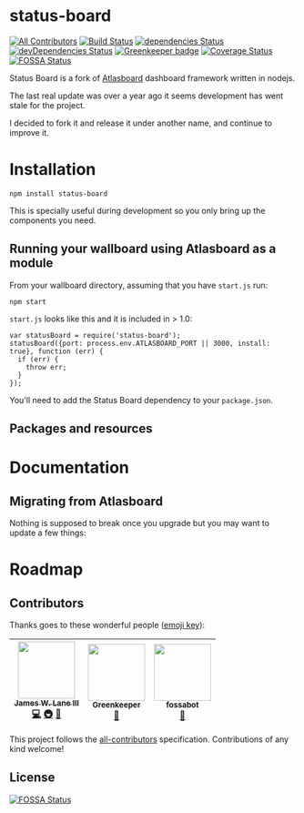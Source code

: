 # status-board
[![All Contributors](https://img.shields.io/badge/all_contributors-3-orange.svg?style=flat-square)](#contributors)
[![Build Status](https://travis-ci.org/jameswlane/status-board.svg?branch=master)](https://travis-ci.org/jameswlane/status-board)
[![dependencies Status](https://david-dm.org/jameswlane/status-board/status.svg)](https://david-dm.org/jameswlane/status-board)
[![devDependencies Status](https://david-dm.org/jameswlane/status-board/dev-status.svg)](https://david-dm.org/jameswlane/status-board?type=dev)
[![Greenkeeper badge](https://badges.greenkeeper.io/jameswlane/status-board.svg)](https://greenkeeper.io/)
[![Coverage Status](https://coveralls.io/repos/github/jameswlane/status-board/badge.svg?branch=master)](https://coveralls.io/github/jameswlane/status-board?branch=master)
[![FOSSA Status](https://app.fossa.io/api/projects/git%2Bgithub.com%2Fjameswlane%2Fstatus-board.svg?type=shield)](https://app.fossa.io/projects/git%2Bgithub.com%2Fjameswlane%2Fstatus-board?ref=badge_shield)

Status Board is a fork of [Atlasboard](https://atlasboard.bitbucket.io) dashboard framework written in nodejs.

The last real update was over a year ago it seems development has went stale for the project.

I decided to fork it and release it under another name, and continue to improve it.

# Installation

```
npm install status-board
```

This is specially useful during development so you only bring up the components you need.

## Running your wallboard using Atlasboard as a module

From your wallboard directory, assuming that you have ``start.js`` run:

```
npm start
```

``start.js`` looks like this and it is included in > 1.0:

```
var statusBoard = require('status-board');
statusBoard({port: process.env.ATLASBOARD_PORT || 3000, install: true}, function (err) {
  if (err) {
    throw err;
  }
});
```

You'll need to add the Status Board dependency to your ``package.json``.

## Packages and resources

# Documentation

## Migrating from Atlasboard

Nothing is supposed to break once you upgrade but you may want to update a few things:

# Roadmap

## Contributors

Thanks goes to these wonderful people ([emoji key](https://github.com/kentcdodds/all-contributors#emoji-key)):

<!-- ALL-CONTRIBUTORS-LIST:START - Do not remove or modify this section -->
<!-- prettier-ignore -->
| [<img src="https://avatars2.githubusercontent.com/u/794161?v=4" width="100px;"/><br /><sub><b>James W. Lane III</b></sub>](http://fueledbydreams.com)<br />[💻](https://github.com/jameswlane/status-board/commits?author=jameswlane "Code") [🚇](#infra-jameswlane "Infrastructure (Hosting, Build-Tools, etc)") [🔧](#tool-jameswlane "Tools") | [<img src="https://avatars1.githubusercontent.com/u/14790466?v=4" width="100px;"/><br /><sub><b>Greenkeeper</b></sub>](https://greenkeeper.io/)<br />[🔌](#plugin-greenkeeperio-bot "Plugin/utility libraries") | [<img src="https://avatars0.githubusercontent.com/u/29791463?v=4" width="100px;"/><br /><sub><b>fossabot</b></sub>](http://fossa.io)<br />[📖](https://github.com/jameswlane/status-board/commits?author=fossabot "Documentation") |
| :---: | :---: | :---: |
<!-- ALL-CONTRIBUTORS-LIST:END -->

This project follows the [all-contributors](https://github.com/kentcdodds/all-contributors) specification. Contributions of any kind welcome!

## License
[![FOSSA Status](https://app.fossa.io/api/projects/git%2Bgithub.com%2Fjameswlane%2Fstatus-board.svg?type=large)](https://app.fossa.io/projects/git%2Bgithub.com%2Fjameswlane%2Fstatus-board?ref=badge_large)
